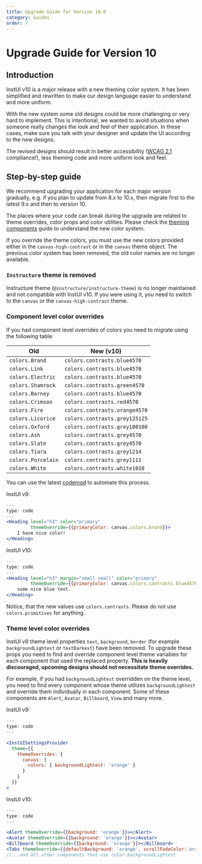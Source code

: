 ```yaml
---
title: Upgrade Guide for Version 10.0
category: Guides
order: 7
---
```


# Upgrade Guide for Version 10

## Introduction

InstUI v10 is a major release with a new theming color system. It has been simplified and rewritten to make our design language easier to understand and more uniform.

With the new system some old designs could be more challenging or very hard to implement. This is intentional, we wanted
to avoid situations when someone really changes the look and feel of their application.
In these cases, make sure you talk with your designer and update the UI according to the new designs.

The revised designs should result in better accessibility ([WCAG 2.1](https://www.w3.org/TR/WCAG21/) compliance!), less theming code and more uniform look and feel.

## Step-by-step guide

We recommend upgrading your application for each major version gradually, e.g. if you plan to update from 8.x to 10.x,
then migrate first to the latest 9.x and then to version 10.

The places where your code can break during the upgrade are related to theme overrides, color props and color utilities.
Please check the [theming components](#theming-components) guide to understand the new color system.

If you override the theme colors, you must use the new colors provided either in the `canvas-high-contrast` or in the `canvas` theme object.
The previous color system has been removed, the old color names are no longer available.

### `Instructure` theme is removed

Instructure theme (`@instructure/instructure-theme`) is no longer maintained and not compatible with InstUI v10.
If you were using it, you need to switch to the `canvas` or the `canvas-high-contrast` theme.

### Component level color overrides

If you had component level overrides of colors you need to migrate using the following table:

| Old                | New (v10)                     |
| ------------------ | ----------------------------- |
| `colors.Brand`     | `colors.contrasts.blue4570`   |
| `colors.Link`      | `colors.contrasts.blue4570`   |
| `colors.Electric`  | `colors.contrasts.blue4570`   |
| `colors.Shamrock`  | `colors.contrasts.green4570`  |
| `colors.Barney`    | `colors.contrasts.blue4570`   |
| `colors.Crimson`   | `colors.contrasts.red4570`    |
| `colors.Fire`      | `colors.contrasts.orange4570` |
| `colors.Licorice`  | `colors.contrasts.grey125125` |
| `colors.Oxford`    | `colors.contrasts.grey100100` |
| `colors.Ash`       | `colors.contrasts.grey4570`   |
| `colors.Slate`     | `colors.contrasts.grey4570`   |
| `colors.Tiara`     | `colors.contrasts.grey1214`   |
| `colors.Porcelain` | `colors.contrasts.grey1111`   |
| `colors.White`     | `colors.contrasts.white1010`  |

You can use the latest [codemod](#ui-codemods) to automate this process.

InstUI v9:

```jsx
---
type: code
---
<Heading level="h3" color="primary"
         themeOverride={{primaryColor: canvas.colors.brand}}>
    I have nice color!
</Heading>
```

InstUI v10:

```jsx
---
type: code
---
<Heading level="h3" margin="small small" color="primary"
         themeOverride={{primaryColor: canvas.colors.contrasts.blue4570}}>
    some nice blue text.
</Heading>
```

Notice, that the new values use `colors.contrasts`. Please do not use `colors.primitives` for anything.

### Theme level color overrides

InstUI v9 theme level properties `text`, `background`, `border` (for example `backgroundLightest` or `textDarkest`) have been removed.
To upgrade these props you need to find and override component level theme variables for each component that used the replaced property.
**This is heavily discouraged, upcoming designs should not necessitate theme overrides.**

For example, if you had `backgroundLightest` overridden on the theme level, you need to find every component whose theme
utilizes `backgroundLightest` and override them individually in each component. Some of these components are `Alert`, `Avatar`, `Billboard`, `View` and many more.

InstUI v9:

```jsx
---
type: code
---

<InstUISettingsProvider
  theme={{
    themeOverrides: {
      canvas: {
        colors: { backgroundLightest: 'orange' }
      }
    }
  }}
>
```

InstUI v10:

```jsx
---
type: code
---

<Alert themeOverride={{background: 'orange'}}></Alert>
<Avatar themeOverride={{background: 'orange'}}></Avatar>
<Billboard themeOverride={{background: 'orange'}}></Billboard>
<Tabs themeOverride={{defaultBackground: 'orange', scrollFadeColor:'orange'}}></Tabs>
//...and all other components that use color.backgroundLightest
```
